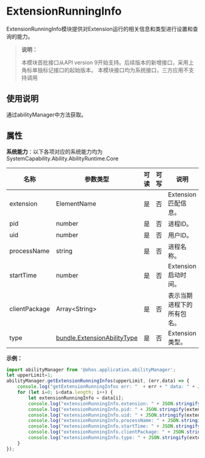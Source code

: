# ExtensionRunningInfo

ExtensionRunningInfo模块提供对Extension运行的相关信息和类型进行设置和查询的能力。

> **说明：**
> 
> 本模块首批接口从API version 9开始支持。后续版本的新增接口，采用上角标单独标记接口的起始版本。
> 本模块接口均为系统接口，三方应用不支持调用

## 使用说明

通过abilityManager中方法获取。

## 属性

**系统能力**：以下各项对应的系统能力均为SystemCapability.Ability.AbilityRuntime.Core

| 名称 | 参数类型 | 可读 | 可写 | 说明 |
| -------- | -------- | -------- | -------- | -------- |
| extension | ElementName | 是 | 否 | Extension匹配信息。 |
| pid | number | 是 | 否 | 进程ID。 |
| uid | number | 是 | 否 | 用户ID。 |
| processName | string | 是 | 否 | 进程名称。 |
| startTime | number | 是 | 否 | Extension启动时间。 |
| clientPackage | Array&lt;String&gt; | 是 | 否 | 表示当期进程下的所有包名。 |
| type | [bundle.ExtensionAbilityType](js-apis-Bundle.md) | 是 | 否 | Extension类型。 |

**示例：**
```ts
import abilityManager from '@ohos.application.abilityManager';
let upperLimit=1;
abilityManager.getExtensionRunningInfos(upperLimit, (err,data) => {
    console.log("getExtensionRunningInfos err: "  + err + " data: " + JSON.stringify(data));
    for (let i=0; i<data.length; i++) {
        let extensionRunningInfo = data[i];
        console.log("extensionRunningInfo.extension: " + JSON.stringify(extensionRunningInfo.extension));
        console.log("extensionRunningInfo.pid: " + JSON.stringify(extensionRunningInfo.pid));
        console.log("extensionRunningInfo.uid: " + JSON.stringify(extensionRunningInfo.uid));
        console.log("extensionRunningInfo.processName: " + JSON.stringify(extensionRunningInfo.processName));
        console.log("extensionRunningInfo.startTime: " + JSON.stringify(extensionRunningInfo.startTime));
        console.log("extensionRunningInfo.clientPackage: " + JSON.stringify(extensionRunningInfo.clientPackage));
        console.log("extensionRunningInfo.type: " + JSON.stringify(extensionRunningInfo.type));
    }
});
```